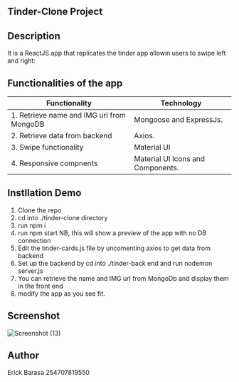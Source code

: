 ## Tinder-Clone Project

## Description
It is a ReactJS app that replicates the tinder app allowin users to swipe left and right:

## Functionalities of the app
Functionality | Technology
-------------|--------------
1. Retrieve name and IMG url from MongoDB | Mongoose and ExpressJs.
2. Retrieve data from backend | Axios.
3. Swipe functionality | Material UI | rect-tinder-cards.
4. Responsive compnents | Material UI Icons and Components.

## Instllation Demo
1. Clone the repo
2. cd into ./tinder-clone directory
3. run npm i
3. run npm start
NB, this will show a preview of the app with no DB connection
4. Edit the tinder-cards.js file by uncomenting axios to get data from backend
5. Set up the backend by cd into ./tinder-back end and run nodemon server.js
6. You can retrieve the name and IMG url from MongoDb and display them in the front end
7. modify the app as you see fit.

## Screenshot
![Screenshot (13)](https://user-images.githubusercontent.com/51229609/210204189-bcb0848a-e315-4c30-a2b1-e1fc3f562e4c.png)

## Author
Erick Barasa
254707819550 
